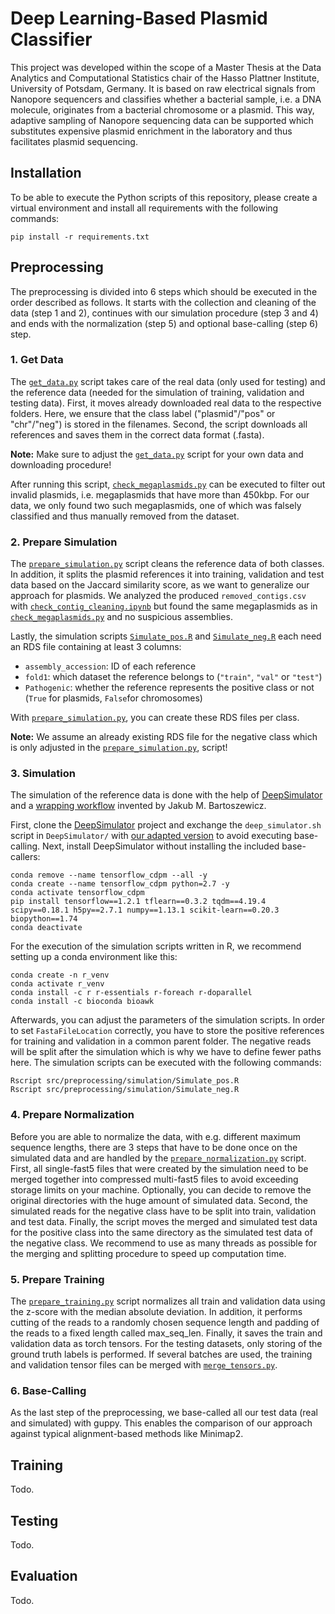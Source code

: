 # Deep Learning-Based Plasmid Classifier

This project was developed within the scope of a Master Thesis at the Data Analytics and Computational Statistics chair 
of the Hasso Plattner Institute, University of Potsdam, Germany. It is based on raw electrical signals from Nanopore 
sequencers and classifies whether a bacterial sample, i.e. a DNA molecule, originates from a bacterial chromosome or a 
plasmid. This way, adaptive sampling of Nanopore sequencing data can be supported which substitutes expensive plasmid 
enrichment in the laboratory and thus facilitates plasmid sequencing.

## Installation

To be able to execute the Python scripts of this repository, please create a virtual environment and install all 
requirements with the following commands:

    pip install -r requirements.txt

## Preprocessing

The preprocessing is divided into 6 steps which should be executed in the order described as follows. It starts with the 
collection and cleaning of the data (step 1 and 2), continues with our simulation procedure (step 3 and 4) and ends with 
the normalization (step 5) and optional base-calling (step 6) step.

### 1. Get Data

The [`get_data.py`](src/preprocessing/get_data.py) script takes care of the real data (only used for testing) 
and the reference data (needed for the simulation of training, validation and testing data). First, it moves already 
downloaded real data to the respective folders. Here, we ensure that the class label ("plasmid"/"pos" or "chr"/"neg") is 
stored in the filenames. Second, the script downloads all references and saves them in the correct data format (.fasta). 

**Note:** Make sure to adjust the [`get_data.py`](src/preprocessing/get_data.py) script for your own data and 
downloading procedure!

After running this script, [`check_megaplasmids.py`](src/preprocessing/check_megaplasmids.py) can be executed to filter 
out invalid plasmids, i.e. megaplasmids that have more than 450kbp. For our data, we only found two such megaplasmids, 
one of which was falsely classified and thus manually removed from the dataset.

### 2. Prepare Simulation

The [`prepare_simulation.py`](src/preprocessing/prepare_simulation.py) script cleans the reference data of both classes. 
In addition, it splits the plasmid references it into training, validation and test data based on the Jaccard similarity 
score, as we want to generalize our approach for plasmids. We analyzed the produced ``removed_contigs.csv`` with 
[`check_contig_cleaning.ipynb`](src/preprocessing/check_contig_cleaning.ipynb) but found the same megaplasmids as in 
[`check_megaplasmids.py`](src/preprocessing/check_megaplasmids.py) and no suspicious assemblies. 

Lastly, the simulation scripts [`Simulate_pos.R`](src/preprocessing/simulation/Simulate_pos.R) and 
[`Simulate_neg.R`](src/preprocessing/simulation/Simulate_neg.R) each need an RDS file containing at least 3 columns:
  - ``assembly_accession``: ID of each reference
  - ``fold1``: which dataset the reference belongs to (``"train"``, ``"val"`` or ``"test"``)
  - ``Pathogenic``: whether the reference represents the positive class or not (``True`` for plasmids, ``False``for chromosomes)

With [`prepare_simulation.py`](src/preprocessing/prepare_simulation.py), you can create these RDS files per class.

**Note:** We assume an already existing RDS file for the negative class which is only adjusted in the 
[`prepare_simulation.py`](src/preprocessing/prepare_simulation.py), script! 

### 3. Simulation

The simulation of the reference data is done with the help of [DeepSimulator](https://github.com/liyu95/DeepSimulator) 
and a [wrapping workflow](https://gitlab.com/dacs-hpi/deepac/-/tree/master/supplement_paper/Rscripts/read_simulation) 
invented by Jakub M. Bartoszewicz. 

First, clone the [DeepSimulator](https://github.com/liyu95/DeepSimulator) project and exchange the ``deep_simulator.sh`` 
script in ``DeepSimulator/`` with [our adapted version](src/preprocessing/simulation/deep_simulator.sh) to avoid 
executing base-calling. Next, install DeepSimulator without installing the included base-callers:

    conda remove --name tensorflow_cdpm --all -y
    conda create --name tensorflow_cdpm python=2.7 -y
    conda activate tensorflow_cdpm
    pip install tensorflow==1.2.1 tflearn==0.3.2 tqdm==4.19.4 scipy==0.18.1 h5py==2.7.1 numpy==1.13.1 scikit-learn==0.20.3 biopython==1.74
    conda deactivate

For the execution of the simulation scripts written in R, we recommend setting up a conda environment like this:

    conda create -n r_venv
    conda activate r_venv
    conda install -c r r-essentials r-foreach r-doparallel
    conda install -c bioconda bioawk

Afterwards, you can adjust the parameters of the simulation scripts. In order to set ``FastaFileLocation`` correctly, 
you have to store the positive references for training and validation in a common parent folder. The negative reads will 
be split after the simulation which is why we have to define fewer paths here. The simulation scripts can be executed 
with the following commands:

    Rscript src/preprocessing/simulation/Simulate_pos.R
    Rscript src/preprocessing/simulation/Simulate_neg.R

### 4. Prepare Normalization

Before you are able to normalize the data, with e.g. different maximum sequence lengths, there are 3 steps that have to 
be done once on the simulated data and are handled by the [`prepare_normalization.py`](src/preprocessing/prepare_normalization.py) 
script. First, all single-fast5 files that were created by the simulation need to be merged together into compressed 
multi-fast5 files to avoid exceeding storage limits on your machine. Optionally, you can decide to remove the original 
directories with the huge amount of simulated data. Second, the simulated reads for the negative class have to be split 
into train, validation and test data. Finally, the script moves the merged and simulated test data for the positive 
class into the same directory as the simulated test data of the negative class. We recommend to use as many threads as 
possible for the merging and splitting procedure to speed up computation time.

### 5. Prepare Training

The [`prepare_training.py`](src/preprocessing/prepare_training.py) script normalizes all train and validation data using 
the z-score with the median absolute deviation. In addition, it performs cutting of the reads to a randomly chosen 
sequence length and padding of the reads to a fixed length called max_seq_len. Finally, it saves the train and validation 
data as torch tensors. For the testing datasets, only storing of the ground truth labels is performed. If several batches
are used, the training and validation tensor files can be merged with [`merge_tensors.py`](src/preprocessing/merge_tensors.py). 

### 6. Base-Calling

As the last step of the preprocessing, we base-called all our test data (real and simulated) with guppy. This enables 
the comparison of our approach against typical alignment-based methods like Minimap2. 

## Training

Todo.

## Testing

Todo.

## Evaluation

Todo.
